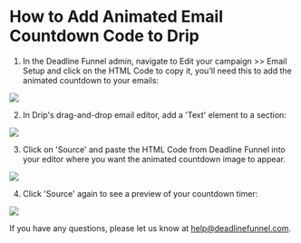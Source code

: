 # How to Add Animated Email Countdown Code to Drip

1. In the Deadline Funnel admin, navigate to Edit your campaign &gt;&gt; Email Setup and click on the HTML Code to copy it, you'll need this to add the animated countdown to your emails:

![](https://d33v4339jhl8k0.cloudfront.net/docs/assets/53974d6ce4b0c76107b109d1/images/5a7a235a0428634376cfdf91/file-%20Svl9NCk2Q7.png)

2. In Drip's drag-and-drop email editor, add a 'Text' element to a section:

![](https://d33v4339jhl8k0.cloudfront.net/docs/assets/53974d6ce4b0c76107b109d1/images/5b9be2f90428631d7a8b264d/file-%20vcZpEv2bDd.png)

3. Click on 'Source' and paste the HTML Code from Deadline Funnel into your editor where you want the animated countdown image to appear.

![](https://d33v4339jhl8k0.cloudfront.net/docs/assets/53974d6ce4b0c76107b109d1/images/5a21d74e0428637405653f97/file-%20IeBMY386Ic.png)

4. Click 'Source' again to see a preview of your countdown timer:

![](https://d33v4339jhl8k0.cloudfront.net/docs/assets/53974d6ce4b0c76107b109d1/images/5a21d7732c7d3a71c72beb2a/file-%20iUSz0sA9k2.png)

If you have any questions, please let us know at [help@deadlinefunnel.com](mailto:mailto:help@deadlinefunnel.com).

